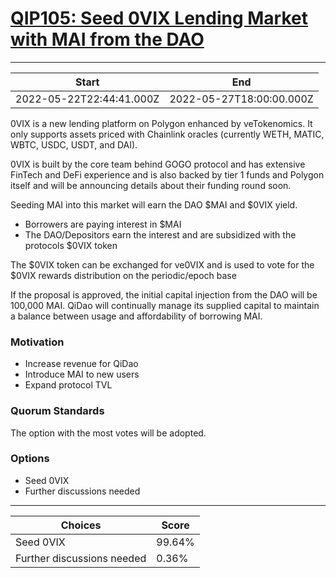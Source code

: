 
# [QIP105: Seed 0VIX Lending Market with MAI from the DAO](https://snapshot.org/#/qidao.eth/proposal/0xbc554cf91438ad86ed242c816fd8cf2a06b28e77df7d7b2c01fb71dc1f8aff10)

---
| Start | End |
| --- | --- |
| 2022-05-22T22:44:41.000Z | 2022-05-27T18:00:00.000Z |


0VIX is a new lending platform on Polygon enhanced by veTokenomics. It only supports assets priced with Chainlink oracles (currently WETH, MATIC, WBTC, USDC, USDT, and DAI).

0VIX is built by the core team behind GOGO protocol and has extensive FinTech and DeFi experience and is also backed by tier 1 funds and Polygon itself and will be announcing details about their funding round soon.

Seeding MAI into this market will earn the DAO $MAI and $0VIX yield.
- Borrowers are paying interest in $MAI
- The DAO/Depositors earn the interest and are subsidized with the protocols $0VIX token 

The $0VIX token can be exchanged for ve0VIX and is used to vote for the $0VIX rewards distribution on the periodic/epoch base

If the proposal is approved, the initial capital injection from the DAO will be 100,000 MAI. QiDao will continually manage its supplied capital to maintain a balance between usage and affordability of borrowing MAI.

### Motivation

* Increase revenue for QiDao
* Introduce MAI to new users
* Expand protocol TVL

### Quorum Standards

The option with the most votes will be adopted.

### Options

* Seed 0VIX
* Further discussions needed

---
| Choices | Score |
| --- | --- |
| Seed 0VIX | 99.64% |
| Further discussions needed | 0.36% |

